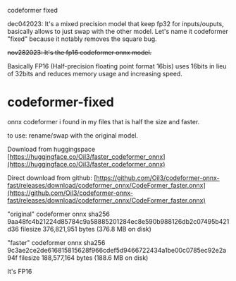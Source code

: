 codeformer fixed

dec042023: It's a mixed precision model that keep fp32 for inputs/ouputs, basically allows to just swap with the other model. Let's name it codeformer "fixed" because it notably removes the square bug.

~~nov282023: It's the fp16 codeformer onnx model.~~

Basically FP16 (Half-precision floating point format 16bis) uses 16bits in lieu of 32bits and reduces memory usage and increasing speed.



# codeformer-fixed
onnx codeformer i found in my files that is half the size and faster.

to use: rename/swap with the original model.

Download from huggingspace [https://huggingface.co/Oil3/faster_codeformer_onnx](https://huggingface.co/Oil3/faster_codeformer_onnx)

Direct download from github: [https://github.com/Oil3/codeformer-onnx-fast/releases/download/codeformer_onnx/CodeFormer_faster.onnx](https://github.com/Oil3/codeformer-onnx-fast/releases/download/codeformer_onnx/CodeFormer_faster.onnx)


"original" codeformer onnx sha256 9aa48fc4b21224d85784c9a58885201284ec8e590b988126db2c07495b421d36 filesize 376,821,951 bytes (376.8 MB on disk)

"faster" codeformer onnx sha256 9c3ae2ce2de616815815628f966cdef5d9466722434a1be00c0785ec92e2a94f filesize 188,577,164 bytes (188.6 MB on disk)

It's FP16
